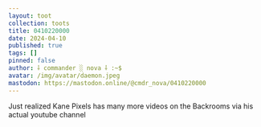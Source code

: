 ```yaml
---
layout: toot
collection: toots
title: 0410220000
date: 2024-04-10
published: true
tags: []
pinned: false
author: ⸸ commander ░ nova ⸸ :~$
avatar: /img/avatar/daemon.jpeg
mastodon: https://mastodon.online/@cmdr_nova/0410220000
---
```


Just realized Kane Pixels has many more videos on the Backrooms via his actual youtube channel
